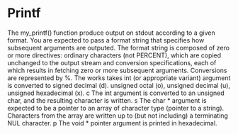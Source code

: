 # Printf
The my_printf() function produce output on stdout according to a given format. You are expected to pass a format string that specifies how subsequent arguments are outputed. The format string is composed of zero or more directives: ordinary characters (not PERCENT), which are copied unchanged to the output stream and conversion specifications, each of which results in fetching zero or more subsequent arguments. Conversions are represented by %. The works takes int (or appropriate variant) argument is converted to signed decimal (d). unsigned octal (o), unsigned decimal (u), unsigned hexadecimal (x). c The int argument is converted to an unsigned char, and the resulting character is written. s The char * argument is expected to be a pointer to an array of character type (pointer to a string). Characters from the array are written up to (but not including) a terminating NUL character. p The void * pointer argument is printed in hexadecimal.

